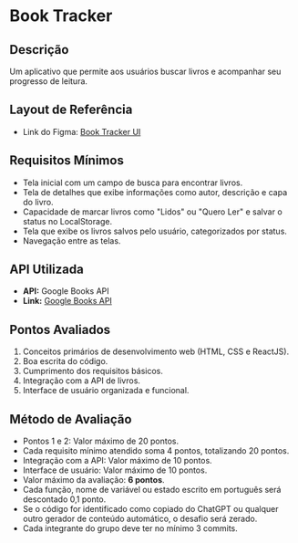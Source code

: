 # Book Tracker

## Descrição

Um aplicativo que permite aos usuários buscar livros e acompanhar seu progresso de leitura.

## Layout de Referência

- Link do Figma: [Book Tracker UI](https://www.figma.com/design/5M65FrH4LWeiOnEipuYlYy/Readr-(Community)?node-id=0-1&node-type=canvas&t=wGoJw8PtOCBI4bVD-0)

## Requisitos Mínimos

- Tela inicial com um campo de busca para encontrar livros.
- Tela de detalhes que exibe informações como autor, descrição e capa do livro.
- Capacidade de marcar livros como "Lidos" ou "Quero Ler" e salvar o status no LocalStorage.
- Tela que exibe os livros salvos pelo usuário, categorizados por status.
- Navegação entre as telas.

## API Utilizada

- **API:** Google Books API
- **Link:** [Google Books API](https://developers.google.com/books)

## Pontos Avaliados

1. Conceitos primários de desenvolvimento web (HTML, CSS e ReactJS).
2. Boa escrita do código.
3. Cumprimento dos requisitos básicos.
4. Integração com a API de livros.
5. Interface de usuário organizada e funcional.

## Método de Avaliação

- Pontos 1 e 2: Valor máximo de 20 pontos.
- Cada requisito mínimo atendido soma 4 pontos, totalizando 20 pontos.
- Integração com a API: Valor máximo de 10 pontos.
- Interface de usuário: Valor máximo de 10 pontos.
- Valor máximo da avaliação: **6 pontos**.
- Cada função, nome de variável ou estado escrito em português será descontado 0,1 ponto.
- Se o código for identificado como copiado do ChatGPT ou qualquer outro gerador de conteúdo automático, o desafio será zerado.
- Cada integrante do grupo deve ter no mínimo 3 commits.

